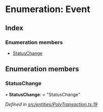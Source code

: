 # Enumeration: Event

## Index

### Enumeration members

- [StatusChange](_entities_polytransaction_.event.md#statuschange)

## Enumeration members

### StatusChange

• **StatusChange**: = "StatusChange"

_Defined in [src/entities/PolyTransaction.ts:19](https://github.com/PolymathNetwork/polymath-sdk/blob/660aba8/src/entities/PolyTransaction.ts#L19)_
